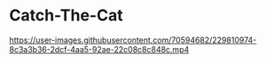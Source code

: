 # Catch-The-Cat
 


https://user-images.githubusercontent.com/70594682/229810974-8c3a3b36-2dcf-4aa5-92ae-22c08c8c848c.mp4

